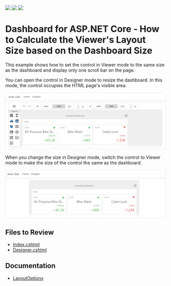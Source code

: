 <!-- default badges list -->
![](https://img.shields.io/endpoint?url=https://codecentral.devexpress.com/api/v1/VersionRange/421083901/22.2.2%2B)
[![](https://img.shields.io/badge/Open_in_DevExpress_Support_Center-FF7200?style=flat-square&logo=DevExpress&logoColor=white)](https://supportcenter.devexpress.com/ticket/details/T1039232)
[![](https://img.shields.io/badge/📖_How_to_use_DevExpress_Examples-e9f6fc?style=flat-square)](https://docs.devexpress.com/GeneralInformation/403183)
<!-- default badges end -->
# Dashboard for ASP.NET Core - How to Calculate the Viewer's Layout Size based on the Dashboard Size

This example shows how to set the control in Viewer mode to the same size as the dashboard and display only one scroll bar on the page. 

You can open the control in Designer mode to resize the dashboard. In this mode, the control occupies the HTML page's visible area.

![](img/designer.png)

When you change the size in Designer mode, switch the control to Viewer mode to make the size of the control the same as the dashboard.

![](img/viewer.png)

## Files to Review

- [Index.cshtml](./CS/AspNetCoreDashboardControlAutoSize/Pages/Index.cshtml)
- [Designer.cshtml](./CS/AspNetCoreDashboardControlAutoSize/Pages/Designer.cshtml)

## Documentation

- [LayoutOptions](https://docs.devexpress.com/Dashboard/js-DevExpress.Dashboard.Model.LayoutOptions?v=21.2)

